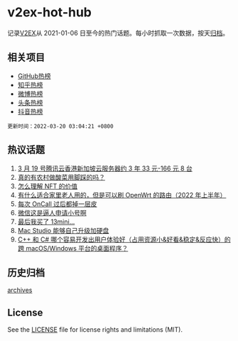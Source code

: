 # v2ex-hot-hub

 记录[V2EX](https://www.v2ex.com/)从 2021-01-06 日至今的热门话题。每小时抓取一次数据，按天[归档](archives)。
 
 ## 相关项目

- [GitHub热榜](https://github.com/snaildev/github-hot-hub)
- [知乎热榜](https://github.com/snaildev/zhihu-hot-hub)
- [微博热榜](https://github.com/snaildev/weibo-hot-hub)
- [头条热榜](https://github.com/snaildev/toutiao-hot-hub)
- [抖音热榜](https://github.com/snaildev/douyin-hot-hub)


 `更新时间：2022-03-20 03:04:21 +0800`

## 热议话题

1. [3 月 19 号腾讯云香港新加坡云服务器约 3 年 33 元-166 元 8 台](https://www.v2ex.com/t/841460)
1. [真的有农村做酸菜用脚踩的吗？](https://www.v2ex.com/t/841413)
1. [怎么理解 NFT 的价值](https://www.v2ex.com/t/841416)
1. [有什么适合家里老人用的，但是可以刷 OpenWrt 的路由（2022 年上半年）](https://www.v2ex.com/t/841405)
1. [每次 OnCall 过后都掉一层皮](https://www.v2ex.com/t/841452)
1. [微信这是逼人申请小号啊](https://www.v2ex.com/t/841468)
1. [最后我买了 13mini...](https://www.v2ex.com/t/841471)
1. [Mac Studio 能够自己升级加硬盘](https://www.v2ex.com/t/841412)
1. [C++ 和 C# 哪个容易开发出用户体验好（占用资源小&好看&稳定&反应快）的跨 macOS/Windows 平台的桌面程序？](https://www.v2ex.com/t/841554)

## 历史归档

[archives](archives)

## License

See the [LICENSE](LICENSE) file for license rights and limitations (MIT).
